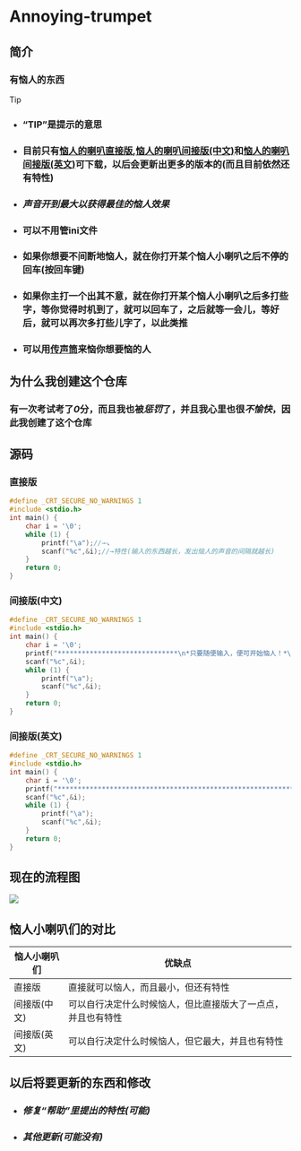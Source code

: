 # Annoying-trumpet
## 简介
### 有恼人的东西
> [!TIP] 
> - ### “TIP”是提示的意思
> - ### 目前只有[恼人的喇叭直接版](https://github.com/2fand/Annoying-trumpet/blob/main/%E6%81%BC%E4%BA%BA%E5%B0%8F%E5%96%87%E5%8F%AD%E7%BE%A4/%E6%81%BC%E4%BA%BA%E5%B0%8F%E5%96%87%E5%8F%AD%E7%9B%B4%E6%8E%A5%E7%89%88.exe),[恼人的喇叭间接版(中文)](https://github.com/2fand/Annoying-trumpet/blob/main/%E6%81%BC%E4%BA%BA%E5%B0%8F%E5%96%87%E5%8F%AD%E7%BE%A4/%E6%81%BC%E4%BA%BA%E5%B0%8F%E5%96%87%E5%8F%AD%E9%97%B4%E6%8E%A5%E7%89%88(%E4%B8%AD%E6%96%87).exe)和[恼人的喇叭间接版(英文)](https://github.com/2fand/Annoying-trumpet/blob/main/恼人小喇叭群/恼人小喇叭间接版(英文).exe)可下载，以后会更新出更多的版本的(而且目前依然还有特性)
> - ### *声音开到最大以获得最佳的恼人效果*
> - ### 可以不用管ini文件
> - ### 如果你想要不间断地恼人，就在你打开某个恼人小喇叭之后不停的回车(按回车键)
> - ### 如果你主打一个出其不意，就在你打开某个恼人小喇叭之后多打些字，等你觉得时机到了，就可以回车了，之后就等一会儿，等好后，就可以再次多打些儿字了，以此类推
> - ### 可以用[传声筒](https://mp.weixin.qq.com/s?src=11&timestamp=1714715586&ver=5237&signature=9-*TOfV5T*l1mH9f1Cl2dsO69an2LbpC11ZX8Z99wAcRtsPY2ZaoNqeXy-6DOdMWxHP4em78kKyWyVVdu3LlV-sjuxb3xokLlH*67jFs*8UUpoVu89TNHuxsQ68cWYbX&new=1)来恼你想要恼的人
## 为什么我创建这个仓库
### 有一次考试考了***0***分，而且我也被***惩罚***了，并且我心里也很***不愉快***，因此我创建了这个仓库
## 源码
### 直接版
```c
#define _CRT_SECURE_NO_WARNINGS 1
#include <stdio.h>
int main() {
    char i = '\0';
    while (1) {
        printf("\a");//→↘
        scanf("%c",&i);//→特性(输入的东西越长，发出恼人的声音的间隔就越长)
    }
    return 0;
}
```
### 间接版(中文)
```c
#define _CRT_SECURE_NO_WARNINGS 1
#include <stdio.h>
int main() {
    char i = '\0';
    printf("******************************\n*只要随便输入，便可开始恼人！*\n******************************\n\n");
    scanf("%c",&i);
    while (1) {
        printf("\a");
        scanf("%c",&i);
    }
    return 0;
}
```
### 间接版(英文)
```c
#define _CRT_SECURE_NO_WARNINGS 1
#include <stdio.h>
int main() {
    char i = '\0';
    printf("****************************************************************\n*As long as you input it casually,you can start annoying human!*\n****************************************************************\n\n");
    scanf("%c",&i);
    while (1) {
        printf("\a");
        scanf("%c",&i);
    }
    return 0;
}
```
## 现在的流程图
![](https://img-blog.csdnimg.cn/direct/5820edf62aca4f358b803b8eaa939443.png)
## 恼人小喇叭们的对比
恼人小喇叭们 | 优缺点
-------- | -----
直接版  | 直接就可以恼人，而且最小，但还有特性
间接版(中文) | 可以自行决定什么时候恼人，但比直接版大了一点点，并且也有特性
间接版(英文) | 可以自行决定什么时候恼人，但它最大，并且也有特性
## 以后将要更新的东西和修改
- ### *修复“帮助”里提出的特性(可能)*
- ### *其他更新(可能没有)*

